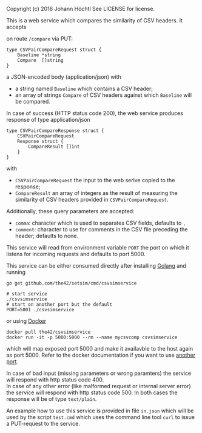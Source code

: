 Copyright (c) 2016 Johann Höchtl
See LICENSE for license.

This is a web service which compares the similarity of CSV headers. It accepts

on route `/compare` via  PUT:

    type CSVPairCompareRequest struct {
    	Baseline *string
    	Compare  []string
    }

a JSON-encoded body (application/json) with
* a string named `Baseline` which contains a CSV header;
* an array of strings `Compare` of CSV headers against which `Baseline` will be compared.

In case of success (HTTP status code 200), the web service produces response of type  application/json

    type CSVPairCompareResponse struct {
    	CSVPairCompareRequest
    	Response struct {
    		CompareResult []int
    	}
    }


with
* `CSVPairCompareRequest` the input to the web serive copied to the response;
* `CompareResult` an array of integers as the result of measuring the similarity of CSV headers provided in `CSVPairCompareRequest`.

Additionally, these query parameters are accepted:
* `comma`: character which is used to separates CSV fields, defaults to `,`
* `comment`: character to use for comments in the CSV file preceding the header; defaults to none.

This service will read from environment variable `PORT` the port on which it listens for incoming requests and defaults to port 5000.


This service can be either consumed directly after installing [Golang](https://golang.org/) and running

    go get github.com/the42/setsim/cmd/csvsimservice

    # start service
    ./csvsimservice
    # start on another port but the default
    PORT=5001 ./csvsimservice

or using [Docker](https://www.docker.com/)

    docker pull the42/csvsimservice
    docker run -it -p 5000:5000 --rm --name mycsvcomp csvsimservice

which will map exposed port 5000 and make it availavble to the host again as port 5000. Refer to the docker documentation if you want to use [another port](https://docs.docker.com/engine/reference/run/#expose-incoming-ports).

In case of bad input (missing parameters or wrong paramters) the service will respond with http status code 400.  
In case of any other error (like malformed request or internal server error) the service will respond with http status code 500. In both cases the response will be of type `text/plain`.

An example how to use this service is provided in file `in.json` which will be used by the script `test.cmd` which uses the command line tool `curl` to issue a PUT-request to the service.
